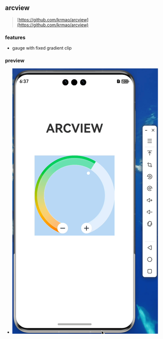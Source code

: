 ## arcview

> [https://github.com/krmao/arcview](https://github.com/krmao/arcview)

### features

- gauge with fixed gradient clip

### preview

- ![preview.gif](priview%2Fpreview.gif)